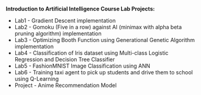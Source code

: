 **Introduction to Artificial Intelligence Course Lab Projects:**

* Lab1 - Gradient Descent implementation
* Lab2 - Gomoku (Five in a row) against AI (minimax with alpha beta pruning algorithm) implementation
* Lab3 - Optimizing Booth Function using Generational Genetic Algorithm  implementation
* Lab4 - Classification of Iris dataset using Multi-class Logistic Regression and Decision Tree Classifier
* Lab5 - FashionMNIST Image Classification using ANN
* Lab6 - Training taxi agent to pick up students and drive them to school using Q-Learning
* Project - Anime Recommendation Model

